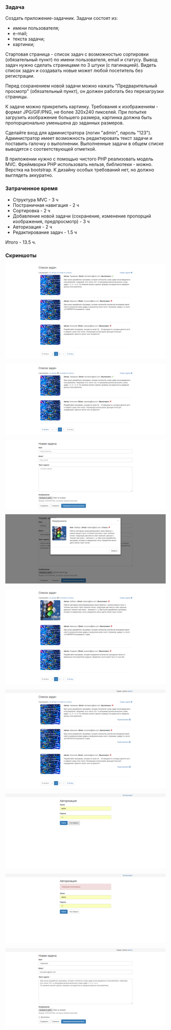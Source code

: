 ### Задача

Создать приложение-задачник.
Задачи состоят из:
- имени пользователя;
- е-mail;
- текста задачи;
- картинки;

Стартовая страница - список задач с возможностью сортировки (обязательный пункт) по имени пользователя, email и статусу. Вывод задач нужно сделать страницами по 3 штуки (с пагинацией). Видеть список задач и создавать новые может любой посетитель без регистрации. 

Перед сохранением новой задачи можно нажать "Предварительный просмотр" (обязательный пункт), он должен работать без перезагрузки страницы. 

К задаче можно прикрепить картинку. Требования к изображениям - формат JPG/GIF/PNG, не более 320х240 пикселей. При попытке загрузить изображение большего размера, картинка должна быть пропорционально уменьшена до заданных размеров.

Сделайте вход для администратора (логин "admin", пароль "123"). Администратор имеет возможность редактировать текст задачи и поставить галочку о выполнении. Выполненные задачи в общем списке выводятся с соответствующей отметкой.

В приложении нужно с помощью чистого PHP реализовать модель MVC. Фреймворки PHP использовать нельзя, библиотеки - можно. Верстка на bootstrap. К дизайну особых требований нет, но должно выглядеть аккуратно.

### Затраченное время

* Структура MVC - 3 ч
* Постраничная навигация - 2 ч
* Сортировка - 2 ч
* Добавление новой задачи (сохранение, изменение пропорций изображения, предпросмотр) - 3 ч
* Авторизация - 2 ч
* Редактирование задач - 1.5 ч

Итого - 13.5 ч.

### Скриншоты

![Главная страница](screenshot/home.png)

![Главная страница](screenshot/home2.png)

![Добавление задачи](screenshot/add_task.png)

![Предпросмотр](screenshot/preview.png)

![Сортировка](screenshot/sort.png)

![Авторизованный пользователь](screenshot/auth.png)

![Авторизация](screenshot/login.png)

![Авторизация с ошибкой](screenshot/login_error.png)

![Редактирование](screenshot/edit.png)